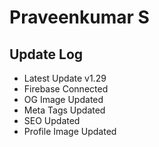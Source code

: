 # Praveenkumar S

## Update Log
  - Latest Update v1.29
  - Firebase Connected
  - OG Image Updated
  - Meta Tags Updated
  - SEO Updated
  - Profile Image Updated